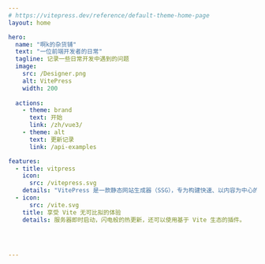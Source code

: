 ```yaml
---
# https://vitepress.dev/reference/default-theme-home-page
layout: home

hero:
  name: "啊k的杂货铺"
  text: "一位前端开发者的日常"
  tagline: 记录一些日常开发中遇到的问题
  image:
    src: /Designer.png
    alt: VitePress
    width: 200
   
  actions:
    - theme: brand
      text: 开始   
      link: /zh/vue3/
    - theme: alt
      text: 更新记录
      link: /api-examples

features:
  - title: vitpress
    icon: 
      src: /vitepress.svg
    details: "VitePress 是一款静态网站生成器（SSG），专为构建快速、以内容为中心的网站而设计。它获取用 Markdown 编写的源内容，将主题应用到其中，并生成可以轻松部署在任何地方的静态 HTML 页面。"
  - icon: 
      src: /vite.svg
    title: 享受 Vite 无可比拟的体验
    details: 服务器即时启动，闪电般的热更新，还可以使用基于 Vite 生态的插件。




---
```


